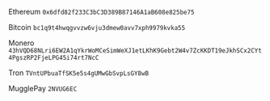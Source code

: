 Ethereum `0x6dfd82f233C3bC3D389B87146A1aB608e825be75`

Bitcoin `bc1q9t4hwqgvvzw6vju3dmew0avv7xph9979kvka55`

Monero `43hVQD68NLri6EW2A1qYkrWoMCeSimWeXJ1etLKhK9Gebt2W4v7ZcKKDT19eJkhSCx2CYt4PgszRP2FjeLPG45i74rt7NcC`

Tron `TVntUPbuaTfSK5e5s4gUMwGbSvpLsGY8wB`

MugglePay  `2NVUG6EC`
